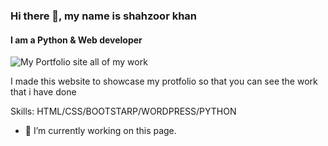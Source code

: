 ### Hi there 👋, my name is shahzoor khan
#### I am a Python & Web developer
![My Portfolio site all of my work](https://github.com/shahzoor123/website-porfolio/blob/master/323434.png "Header")

I made this website to showcase my protfolio so that you can see the work that i have done

Skills: HTML/CSS/BOOTSTARP/WORDPRESS/PYTHON

- 🔭 I’m currently working on this page. 





